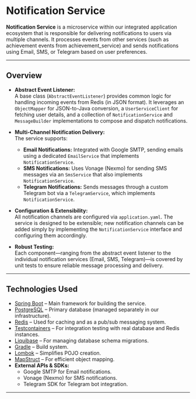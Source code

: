 # Notification Service

**Notification Service** is a microservice within our integrated application ecosystem that is responsible for delivering notifications to users via multiple channels. It processes events from other services (such as achievement events from achievement_service) and sends notifications using Email, SMS, or Telegram based on user preferences.

---

## Overview

- **Abstract Event Listener:**  
  A base class (`AbstractEventListener`) provides common logic for handling incoming events from Redis (in JSON format). It leverages an `ObjectMapper` for JSON-to-Java conversion, a `UserServiceClient` for fetching user details, and a collection of `NotificationService` and `MessageBuilder` implementations to compose and dispatch notifications.

- **Multi-Channel Notification Delivery:**  
  The service supports:
  - **Email Notifications:** Integrated with Google SMTP, sending emails using a dedicated `EmailService` that implements `NotificationService`.
  - **SMS Notifications:** Uses Vonage (Nexmo) for sending SMS messages via an `SmsService` that also implements `NotificationService`.
  - **Telegram Notifications:** Sends messages through a custom Telegram bot via a `TelegramService`, which implements `NotificationService`.

- **Configuration & Extensibility:**  
  All notification channels are configured via `application.yaml`. The service is designed to be extensible; new notification channels can be added simply by implementing the `NotificationService` interface and configuring them accordingly.

- **Robust Testing:**  
  Each component—ranging from the abstract event listener to the individual notification services (Email, SMS, Telegram)—is covered by unit tests to ensure reliable message processing and delivery.

---

## Technologies Used

- [Spring Boot](https://spring.io/projects/spring-boot) – Main framework for building the service.
- [PostgreSQL](https://www.postgresql.org/) – Primary database (managed separately in our infrastructure).
- [Redis](https://redis.io/) – Used for caching and as a pub/sub messaging system.
- [Testcontainers](https://testcontainers.com/) – For integration testing with real database and Redis instances.
- [Liquibase](https://www.liquibase.org/) – For managing database schema migrations.
- [Gradle](https://gradle.org/) – Build system.
- [Lombok](https://projectlombok.org/) – Simplifies POJO creation.
- [MapStruct](https://mapstruct.org/) – For efficient object mapping.
- **External APIs & SDKs:**
  - Google SMTP for Email notifications.
  - Vonage (Nexmo) for SMS notifications.
  - Telegram SDK for Telegram bot integration.

---

